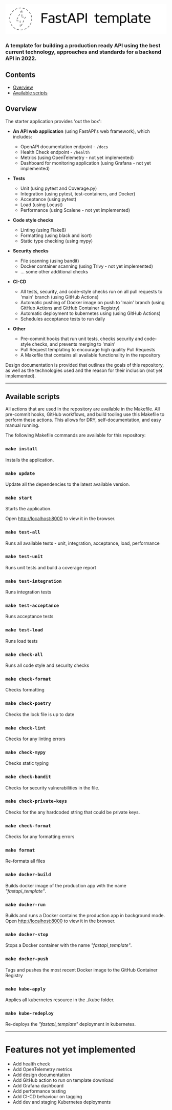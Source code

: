 ![Alt Text](./.docs/static/title_image.png)

### A template for building a production ready API using the best current technology, approaches and standards for a backend API in 2022.

## Contents
- [Overview](#Overview)
- [Available scripts](#Overview)

## Overview 
The starter application provides 'out the box':

* **An API web application** (using FastAPI's web framework), which includes:
   * OpenAPI documentation endpoint - `/docs`
   * Health Check endpoint - `/health`
   * Metrics (using OpenTelemetry - not yet implemented)
   * Dashboard for monitoring application (using Grafana - not yet implemented)

* **Tests**
   * Unit (using pytest and Coverage.py)
   * Integration (using pytest, test-containers, and Docker)
   * Acceptance (using pytest)
   * Load (using Locust)
   * Performance (using Scalene - not yet implemented)

* **Code style checks**
   * Linting (using Flake8)
   * Formatting (using black and isort)
   * Static type checking (using mypy)

* **Security checks**
   * File scanning (using bandit)
   * Docker container scanning (using Trivy - not yet implemented)
   * ... some other additional checks

* **CI-CD**
   * All tests, security, and code-style checks run on all pull requests to 'main' branch (using GitHub Actions)
   * Automatic pushing of Docker image on push to 'main' branch (using GitHub Actions and GitHub Container Registry)
   * Automatic deployment to kubernetes using (using GitHub Actions)
   * Schedules acceptance tests to run daily

* **Other**
   * Pre-commit hooks that run unit tests, checks security and code-style checks, and prevents merging to 'main'
   * Pull Request templating to encourage high quality Pull Requests
   * A Makefile that contains all available functionality in the repository

Design documentation is provided that outlines the goals of this repository, as well as the technologies used and the reason for their inclusion (not yet implemented).
___

## Available scripts

All actions that are used in the repository are available in the Makefile.
All pre-commit hooks, GitHub workflows, and build tooling use this Makefile to perform these actions.
This allows for DRY, self-documentation, and easy manual running.

The following Makefile commands are available for this repository:

### `make install`

Installs the application.

### `make update`
Update all the dependencies to the latest available version.

### `make start`
Starts the application.

Open [http://localhost:8000](http://localhost:8000) to view it in the browser.

### `make test-all`
Runs all available tests - unit, integration, acceptance, load, performance

### `make test-unit`
Runs unit tests and build a coverage report

### `make test-integration`
Runs integration tests

### `make test-acceptance`
Runs acceptance tests

### `make test-load`
Runs load tests

### `make check-all`
Runs all code style and security checks

### `make check-format`
Checks formatting

### `make check-poetry`
Checks the lock file is up to date

### `make check-lint`
Checks for any linting errors

### `make check-mypy`
Checks static typing

### `make check-bandit`
Checks for security vulnerabilities in the file.

### `make check-private-keys`
Checks for the any hardcoded string that could be private keys.

### `make check-format`
Checks for any formatting errors

### `make format`
Re-formats all files

### `make docker-build`
Builds docker image of the production app with the name _"fastapi_template"_.

### `make docker-run`

Builds and runs a Docker contains the production app in background mode.
Open [http://localhost:8000](http://localhost:8000) to view it in the browser.

### `make docker-stop`
Stops a Docker container with the name _"fastapi_template"_.

### `make docker-push`
Tags and pushes the most recent Docker image to the GitHub Container Registry

### `make kube-apply`
Applies all kubernetes resource in the ./kube folder.

### `make kube-redeploy`
Re-deploys the _"fastapi_template"_ deployment in kubernetes.

---

# Features not yet implemented

- Add health check
- Add OpenTelemetry metrics
- Add design documentation  
- Add GitHub action to run on template download  
- Add Grafana dashboard
- Add performance testing
- Add CI-CD behaviour on tagging
- Add dev and staging Kubernetes deployments